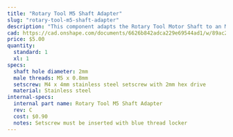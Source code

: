 ```yaml
---
title: "Rotary Tool M5 Shaft Adapter"
slug: "rotary-tool-m5-shaft-adapter"
description: "This component adapts the Rotary Tool Motor Shaft to an M5 threaded shaft with a keyed boss for attaching various implements."
cad: https://cad.onshape.com/documents/6626b842adca229e69544ad1/w/89ac2637f82d915f22c2bcd0/e/bbca4b87cc7553f8834ae22c?renderMode=0&uiState=625506e41ad350015b485f65
price: $5.00
quantity:
  standard: 1
  xl: 1
specs:
  shaft hole diameter: 2mm
  male threads: M5 x 0.8mm
  setscrew: M4 x 4mm stainless steel setscrew with 2mm hex drive
  material: Stainless steel
internal-specs:
  internal part name: Rotary Tool M5 Shaft Adapter
  rev: C
  cost: $0.90
  notes: Setscrew must be inserted with blue thread locker
---
```

